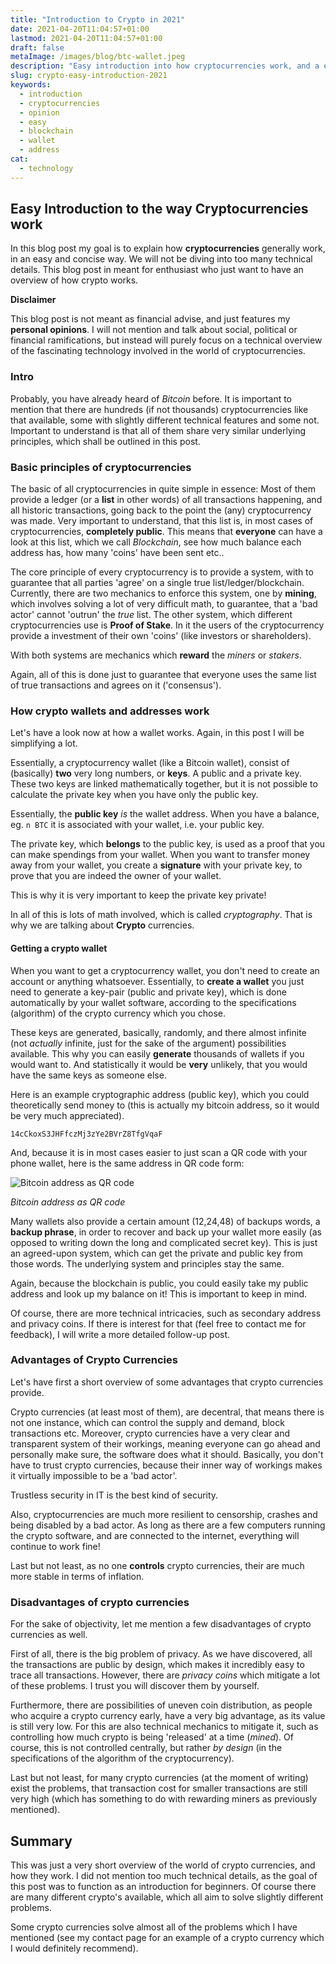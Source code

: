 ```yaml
---
title: "Introduction to Crypto in 2021"
date: 2021-04-20T11:04:57+01:00
lastmod: 2021-04-20T11:04:57+01:00
draft: false
metaImage: /images/blog/btc-wallet.jpeg
description: "Easy introduction into how cryptocurrencies work, and a easy and concise way. All cryptocurrencies share very similar underlying principles in regards to their ledger blockchain, wallets addresses and much more. Also, I will feature some advantages and disadvantages of crypto currencies."
slug: crypto-easy-introduction-2021
keywords:
  - introduction
  - cryptocurrencies
  - opinion
  - easy
  - blockchain
  - wallet
  - address
cat:
  - technology
---
```


## Easy Introduction to the way Cryptocurrencies work

In this blog post my goal is to explain how **cryptocurrencies** generally work, in an easy and concise way.
We will not be diving into too many technical details.
This blog post in meant for enthusiast who just want to have an overview of how crypto works.

**Disclaimer**

This blog post is not meant as financial advise, and just features my **personal opinions**.
I will not mention and talk about social, political or financial ramifications, but instead will purely focus on a technical overview of the fascinating technology involved in the world of cryptocurrencies.

### Intro

Probably, you have already heard of *Bitcoin* before.
It is important to mention that there are hundreds (if not thousands) cryptocurrencies like that available, some with slightly different technical features and some not.
Important to understand is that all of them share very similar underlying principles, which shall be outlined in this post.

### Basic principles of cryptocurrencies

The basic of all cryptocurrencies in quite simple in essence:
Most of them provide a ledger (or a **list** in other words) of all transactions happening, and all historic transactions, going back to the point the (any) cryptocurrency was made.
Very important to understand, that this list is, in most cases of cryptocurrencies, **completely public**.
This means that **everyone** can have a look at this list, which we call *Blockchain*, see how much balance each address has, how many 'coins' have been sent etc..

The core principle of every cryptocurrency is to provide a system, with to guarantee that all parties 'agree' on a single true list/ledger/blockchain.
Currently, there are two mechanics to enforce this system, one by **mining**, which involves solving a lot of very difficult math, to guarantee, that a 'bad actor' cannot 'outrun' the *true* list.
The other system, which different cryptocurrencies use is **Proof of Stake**.
In it the users of the cryptocurrency provide a investment of their own 'coins' (like investors or shareholders).

With both systems are mechanics which **reward** the *miners* or *stakers*.

Again, all of this is done just to guarantee that everyone uses the same list of true transactions and agrees on it ('consensus').

### How crypto wallets and addresses work

Let's have a look now at how a wallet works.
Again, in this post I will be simplifying a lot.

Essentially, a cryptocurrency wallet (like a Bitcoin wallet), consist of (basically) **two** very long numbers, or **keys**.
A public and a private key.
These two keys are linked mathematically together, but it is not possible to calculate the private key when you have only the public key. 

Essentially, the **public key** *is* the wallet address.
When you have a balance, eg. `n BTC` it is associated with your wallet, i.e. your public key.

The private key, which **belongs** to the public key, is used as a proof that you can make spendings from your wallet.
When you want to transfer money away from your wallet, you create a **signature** with your private key, to prove that you are indeed the owner of your wallet.

This is why it is very important to keep the private key private!

In all of this is lots of math involved, which is called *cryptography*.
That is why we are talking about **Crypto** currencies.

#### Getting a crypto wallet

When you want to get a cryptocurrency wallet, you don't need to create an account or anything whatsoever.
Essentially, to **create a wallet** you just need to generate a key-pair (public and private key), which is done automatically by your wallet software, according to the specifications (algorithm) of the crypto currency which you chose.

These keys are generated, basically, randomly, and there almost infinite (not *actually* infinite, just for the sake of the argument) possibilities available.
This why you can easily **generate** thousands of wallets if you would want to.
And statistically it would be **very** unlikely, that you would have the same keys as someone else.

Here is an example cryptographic address (public key), which you could theoretically send money to (this is actually my bitcoin address, so it would be very much appreciated).
```
14cCkoxS3JHFfczMj3zYe2BVrZ8TfgVqaF
```

And, because it is in most cases easier to just scan a QR code with your phone wallet, here is the same address in QR code form:

![Bitcoin address as QR code](/images/blog/btc-wallet.jpeg)

*Bitcoin address as QR code*

Many wallets also provide a certain amount (12,24,48) of backups words, a **backup phrase**, in order to recover and back up your wallet more easily (as opposed to writing down the long and complicated secret key).
This is just an agreed-upon system, which can get the private and public key from those words.
The underlying system and principles stay the same.

Again, because the blockchain is public, you could easily take my public address and look up my balance on it!
This is important to keep in mind.

Of course, there are more technical intricacies, such as secondary address and privacy coins.
If there is interest for that (feel free to contact me for feedback), I will write a more detailed follow-up post.

### Advantages of Crypto Currencies

Let's have first a short overview of some advantages that crypto currencies provide.

Crypto currencies (at least most of them), are decentral, that means there is not one instance, which can control the supply and demand, block transactions etc.
Moreover, crypto currencies have a very clear and transparent system of their workings, meaning everyone can go ahead and personally make sure, the software does what it should.
Basically, you don't have to trust crypto currencies, because their inner way of workings makes it virtually impossible to be a 'bad actor'.

Trustless security in IT is the best kind of security.

Also, cryptocurrencies are much more resilient to censorship, crashes and being disabled by a bad actor.
As long as there are a few computers running the crypto software, and are connected to the internet, everything will continue to work fine!

Last but not least, as no one **controls** crypto currencies, their are much more stable in terms of inflation.

### Disadvantages of crypto currencies

For the sake of objectivity, let me mention a few disadvantages of crypto currencies as well.

First of all, there is the big problem of privacy.
As we have discovered, all the transactions are public by design, which makes it incredibly easy to trace all transactions.
However, there are *privacy coins* which mitigate a lot of these problems.
I trust you will discover them by yourself.

Furthermore, there are possibilities of uneven coin distribution, as people who acquire a crypto currency early, have a very big advantage, as its value is still very low.
For this are also technical mechanics to mitigate it, such as controlling how much crypto is being 'released' at a time (*mined*).
Of course, this is not controlled centrally, but rather *by design* (in the specifications of the algorithm of the cryptocurrency).

Last but not least, for many crypto currencies (at the moment of writing) exist the problems, that transaction cost for smaller transactions are still very high (which has something to do with rewarding miners as previously mentioned).

## Summary

This was just a very short overview of the world of crypto currencies, and how they work.
I did not mention too much technical details, as the goal of this post was to function as an introduction for beginners.
Of course there are many different crypto's available, which all aim to solve slightly different problems.

Some crypto currencies solve almost all of the problems which I have mentioned (see my contact page for an example of a crypto currency which I would definitely recommend).

